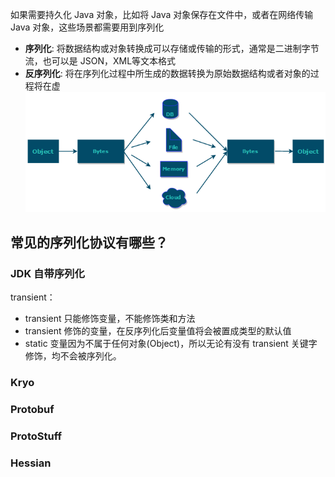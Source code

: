 如果需要持久化 Java 对象，比如将 Java 对象保存在文件中，或者在网络传输 Java 对象，这些场景都需要用到序列化

* **序列化**: 将数据结构或对象转换成可以存储或传输的形式，通常是二进制字节流，也可以是 JSON，XML等文本格式
* **反序列化**: 将在序列化过程中所生成的数据转换为原始数据结构或者对象的过程将在虚
 ![alt text](image.png)

 ## 常见的序列化协议有哪些？
 ### JDK 自带序列化
transient：
* transient 只能修饰变量，不能修饰类和方法
* transient 修饰的变量，在反序列化后变量值将会被置成类型的默认值
* static 变量因为不属于任何对象(Object)，所以无论有没有 transient 关键字修饰，均不会被序列化。
### Kryo
### Protobuf
### ProtoStuff
### Hessian
